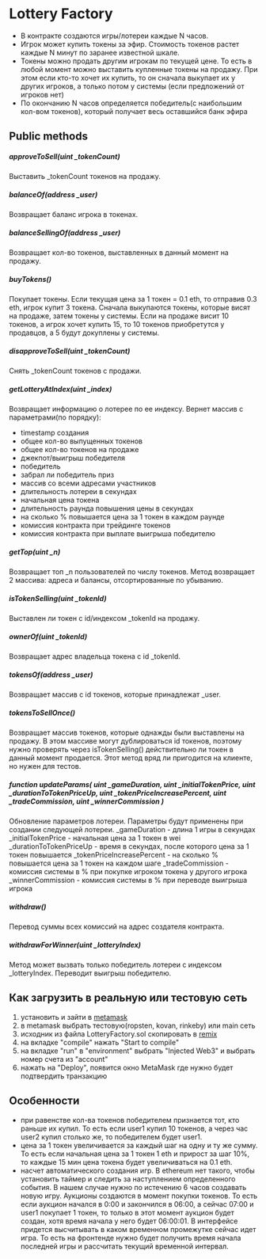 # Lottery Factory

- В контракте создаются игры/лотереи каждые N часов. 
- Игрок может купить токены за эфир. Стоимость токенов растет каждые N минут по заранее известной шкале.
- Токены можно продать другим игрокам по текущей цене. То есть в любой момент можно выставить купленные токены на продажу. При этом если кто-то хочет их купить, то он сначала выкупает их у других игроков, а только потом у системы (если предложений от игроков нет)
- По окончанию N часов определяется победитель(с наибольшим кол-вом токенов), который получает весь оставшийся банк эфира

## Public methods

##### approveToSell(uint _tokenCount)
Выставить _tokenCount токенов на продажу. 

##### balanceOf(address _user)
Возвращает баланс игрока в токенах.

##### balanceSellingOf(address _user)
Возвращает кол-во токенов, выставленных в данный момент на продажу.

##### buyTokens()
Покупает токены. Если текущая цена за 1 токен = 0.1 eth, то отправив 0.3 eth, игрок купит 3 токена. Сначала выкупаются токены, которые висят на продаже, затем токены у системы. Если на продаже висит 10 токенов, а игрок хочет купить 15, то 10 токенов приобретутся у продавцов, а 5 будут докуплены у системы.

##### disapproveToSell(uint _tokenCount)
Снять _tokenCount токенов с продажи.

##### getLotteryAtIndex(uint _index)
Возвращает информацию о лотерее по ее индексу. Вернет массив с параметрами(по порядку): 
- timestamp создания
- общее кол-во выпущенных токенов
- общее кол-во токенов на продаже
- джекпот/выигрыш победителя
- победитель
- забрал ли победитель приз
- массив со всеми адресами участников
- длительность лотереи в секундах
- начальная цена токена
- длительность раунда повышения цены в секундах
- на сколько % повышается цена за 1 токен в каждом раунде
- комиссия контракта при трейдинге токенов
- комиссия контракта при выплате выигрыша победителю

##### getTop(uint _n)
Возвращает топ _n пользователей по числу токенов. Метод возвращает 2 массива: адреса и балансы, отсортированные по убыванию.

##### isTokenSelling(uint _tokenId)
Выставлен ли токен с id/индексом _tokenId на продажу. 

##### ownerOf(uint _tokenId)
Возвращает адрес владельца токена с id _tokenId.

##### tokensOf(address _user)
Возвращает массив с id токенов, которые принадлежат _user.

##### tokensToSellOnce()
Возвращает массив токенов, которые однажды были выставлены на продажу. В этом массиве могут дублироваться id токенов, поэтому нужно проверять через isTokenSelling() действительно ли токен в данный момент продается. Этот метод вряд ли пригодится на клиенте, но нужен для тестов.

##### function updateParams( uint _gameDuration, uint _initialTokenPrice, uint _durationToTokenPriceUp, uint _tokenPriceIncreasePercent, uint _tradeCommission, uint _winnerCommission )
Обновление параметров лотереи. Параметры будут применены при создании следующей лотереи.
_gameDuration - длина 1 игры в секундах
_initialTokenPrice - начальная цена за 1 токен в wei
_durationToTokenPriceUp - время в секундах, после которого цена за 1 токен повышается
_tokenPriceIncreasePercent - на сколько % повышается цена за 1 токен на каждом шаге
_tradeCommission - комиссия системы в % при покупке игроком токена у другого игрока
_winnerCommission - комиссия системы в % при переводе выигрыша игрока

##### withdraw()
Перевод суммы всех комиссий на адрес создателя контракта.

##### withdrawForWinner(uint _lotteryIndex)
Метод может вызвать только победитель лотереи с индексом _lotteryIndex. Переводит выигрыш победителю.

## Как загрузить в реальную или тестовую сеть
1. установить и зайти в [metamask](https://metamask.io/)
2. в metamask выбрать тестовую(ropsten, kovan, rinkeby) или main сеть
3. исходник из файла LotteryFactory.sol скопировать в [remix](https://remix.ethereum.org/)
4. на вкладке "compile" нажать "Start to compile"
5. на вкладке "run" в "environment" выбрать "Injected Web3" и выбрать номер счета из "account"
6. нажать на "Deploy", появится окно MetaMask где нужно будет подтвердить транзакцию

## Особенности
- при равенстве кол-ва токенов победителем признается тот, кто раньше их купил. То есть если user1 купил 10 токенов, а через час user2 купил столько же, то победителем будет user1.
- цена за 1 токен увеличивается за каждый шаг на одну и ту же сумму. То есть если начальная цена за 1 токен 1 eth и прирост за шаг 10%, то каждые 15 мин цена токена будет увеличиваться на 0.1 eth.
- насчет автоматического создания игр. В ethereum нет такого, чтобы установить таймер и следить за наступлением определенного события. В нашем случае нужно по истечению 6 часов создавать новую игру. Аукционы создаются в момент покупки токенов. То есть если аукцион начался в 0:00 и закончился в 06:00, а сейчас 07:00 и user1 покупает 1 токен, то только в этот момент аукцион будет создан, хотя время начала у него будет 06:00:01. В интерфейсе придется высчитывать в каком временном промежутке сейчас идет игра. То есть на фронтенде нужно будет получить время начала последней игры и рассчитать текущий временной интервал.